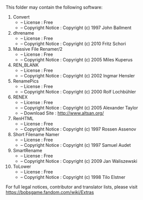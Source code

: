 ﻿This folder may contain the following software:

1. Convert
   - – License : Free
   - – Copyright Notice : Copyright (c) 1997 John Ballment
2. dhrename
   - – License : Free
   - – Copyright Notice : Copyright (c) 2010 Fritz Schori
3. Massive File Renamer/2
   - – License : Free
   - – Copyright Notice : Copyright (c) 2005 Miles Kuperus
4. REN_BLANK
   - – License : Free
   - – Copyright Notice : Copyright (c) 2002 Ingmar Hensler
5. RenamePics
   - – License : Free
   - – Copyright Notice : Copyright (c) 2000 Rolf Lochbühler
6. RENEX
   - – License : Free
   - – Copyright Notice : Copyright (c) 2005 Alexander Taylor
   - – Download Site : http://www.altsan.org/
7. RenHTML
   - – License : Free
   - – Copyright Notice : Copyright (c) 1997 Rossen Assenov
8. Short Filename Namer
   - – License : Free
   - – Copyright Notice : Copyright (c) 1997 Samuel Audet
9. SmartRename
   - – License : Free
   - – Copyright Notice : Copyright (c) 2009 Jan Waliszewski
10. ToLower
    - – License : Free
    - – Copyright Notice : Copyright (c) 1998 Tilo Elstner

For full legal notices, contributor and translator lists, please visit https://bobsgame.fandom.com/wiki/Extras